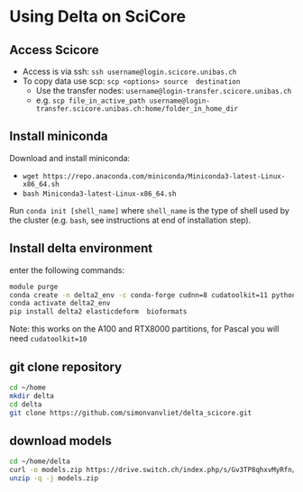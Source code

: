 # Using Delta on SciCore

## Access Scicore

- Access is via ssh: `ssh username@login.scicore.unibas.ch`
- To copy data use scp: `scp <options> source  destination`
  - Use the transfer nodes: `username@login-transfer.scicore.unibas.ch`
  - e.g. `scp file_in_active_path username@login-transfer.scicore.unibas.ch:home/folder_in_home_dir`

## Install miniconda

Download and install miniconda:

- `wget https://repo.anaconda.com/miniconda/Miniconda3-latest-Linux-x86_64.sh`
- `bash Miniconda3-latest-Linux-x86_64.sh`

Run  `conda init [shell_name]` where `shell_name` is the type of shell used by the cluster (e.g. `bash`, see instructions at end of installation step).

## Install delta environment

enter the following commands:

```bash
module purge
conda create -n delta2_env -c conda-forge cudnn=8 cudatoolkit=11 python=3.9 jupyterlab ipykernel openjdk ffmpeg pathlib pandas
conda activate delta2_env
pip install delta2 elasticdeform  bioformats
```

Note: this works on the A100 and RTX8000 partitions, for Pascal you will need `cudatoolkit=10`

## git clone repository

```bash
cd ~/home
mkdir delta
cd delta
git clone https://github.com/simonvanvliet/delta_scicore.git
```

## download models

```bash
cd ~/home/delta
curl -o models.zip https://drive.switch.ch/index.php/s/Gv3TP8qhxvMyRfn/download
unzip -q -j models.zip
```
